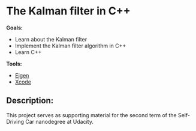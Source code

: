 # The Kalman filter in C++

**Goals:**

- Learn about the Kalman filter
- Implement the Kalman filter algorithm in C++
- Learn C++

**Tools:**
- [Eigen](http://eigen.tuxfamily.org/index.php?title=Main_Page)
- [Xcode](https://developer.apple.com/support/xcode/)

## Description:

This project serves as supporting material for the second term of the Self-Driving Car nanodegree at Udacity.
